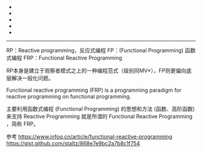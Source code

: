 - []()
- []()
- []()
- []()
- []()


-------------------------------------------------------------------------



RP：Reactive programming，反应式编程
FP：(Functional Programming) 函数式编程
FRP：Functional Reactive Programming

RP本身是建立于观察者模式之上的一种编程范式（级别同MV*），FP则更偏向底层解决一般化问题。



Functional reactive programming (FRP) is a programming paradigm for reactive programming on functional programming.

主要利用函数式编程 (Functional Programming) 的思想和方法 (函数、高阶函数) 来支持 Reactive Programming 就是所谓的 Functional Reactive Programming ，简称 FRP。



参考
https://www.infoq.cn/article/functional-reactive-programming
https://gist.github.com/staltz/868e7e9bc2a7b8c1f754


